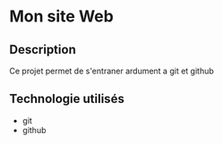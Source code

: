 # Mon site Web 
## Description
 Ce projet permet de s'entraner ardument a git et github
## Technologie utilisés 
* git
* github